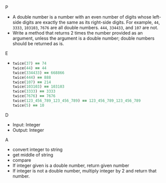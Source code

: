 P 

- A double number is a number with an even number of digits whose left-side digits are exactly the same as its right-side digits. For example, ``44``, ``3333``, ``103103``, ``7676`` are all double numbers. ``444``, ``334433``, and ``107`` are not.
- Write a method that returns 2 times the number provided as an argument, unless the argument is a double number; double numbers should be returned as is.

E

- ```ruby
  twice(37) == 74
  twice(44) == 44
  twice(334433) == 668866
  twice(444) == 888
  twice(107) == 214
  twice(103103) == 103103
  twice(3333) == 3333
  twice(7676) == 7676
  twice(123_456_789_123_456_789) == 123_456_789_123_456_789
  twice(5) == 10
  ```

D

- Input: Integer
- Output: Integer

A

- convert integer to string
- get middle of string
- compare 
- If integer given is a double number, return given number
- If integer is not a double number, multiply integer by 2 and return that number.

